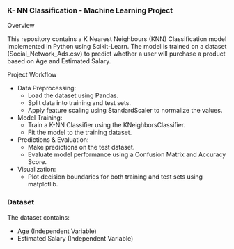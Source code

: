 ### K- NN Classification - Machine Learning Project

Overview

This repository contains a K Nearest Neighbours (KNN) Classification model implemented in Python using Scikit-Learn. The model is trained on a dataset (Social_Network_Ads.csv) to predict whether a user will purchase a product based on Age and Estimated Salary.

Project Workflow

- Data Preprocessing: 
  - Load the dataset using Pandas.
  - Split data into training and test sets.
  - Apply feature scaling using StandardScaler to normalize the values.
- Model Training:
  - Train a K-NN Classifier using the KNeighborsClassifier.
  - Fit the model to the training dataset.
- Predictions & Evaluation:
  - Make predictions on the test dataset.
  - Evaluate model performance using a Confusion Matrix and Accuracy Score.
- Visualization:
  - Plot decision boundaries for both training and test sets using matplotlib.

### Dataset

The dataset contains:

- Age (Independent Variable)
- Estimated Salary (Independent Variable)
